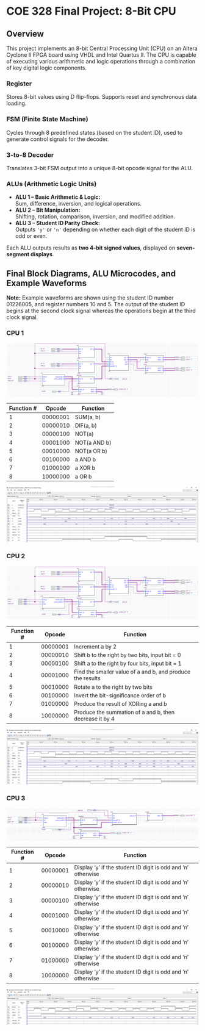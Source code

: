 # COE 328 Final Project: 8-Bit CPU

## Overview

This project implements an 8-bit Central Processing Unit (CPU) on an Altera Cyclone II FPGA board using VHDL and Intel Quartus II. The CPU is capable of executing various arithmetic and logic operations through a combination of key digital logic components.

### Register
Stores 8-bit values using D flip-flops. Supports reset and synchronous data loading.

### FSM (Finite State Machine)
Cycles through 8 predefined states (based on the student ID), used to generate control signals for the decoder.

### 3-to-8 Decoder
Translates 3-bit FSM output into a unique 8-bit opcode signal for the ALU.

### ALUs (Arithmetic Logic Units)
- **ALU 1 – Basic Arithmetic & Logic:**  
  Sum, difference, inversion, and logical operations.
- **ALU 2 – Bit Manipulation:**  
  Shifting, rotation, comparison, inversion, and modified addition.
- **ALU 3 – Student ID Parity Check:**  
  Outputs `'y'` or `'n'` depending on whether each digit of the student ID is odd or even.

Each ALU outputs results as **two 4-bit signed values**, displayed on **seven-segment displays**.

## Final Block Diagrams, ALU Microcodes, and Example Waveforms

**Note:** Example waveforms are shown using the student ID number 01226005, and register numbers 10 and 5. The output of the student ID begins at the second clock signal whereas the operations begin at the third clock signal.

### CPU 1

![CPU 1 Block Diagram](https://github.com/justinthdang/8-bit-cpu/blob/main/images/cpu1.png?raw=true)

| Function \# | Opcode | Function |
| ----- | ----- | ----- |
| 1 | 00000001 | SUM(a, b) |
| 2 | 00000010 | DIF(a, b) |
| 3 | 00000100 | NOT(a) |
| 4 | 00001000 | NOT(a AND b) |
| 5 | 00010000 | NOT(a OR b) |
| 6 | 00100000 | a AND b |
| 7 | 01000000 | a XOR b |
| 8 | 10000000 | a OR b |

![Waveform 1 Block Diagram](https://github.com/justinthdang/8-bit-cpu/blob/main/images/waveform1.png?raw=true)

### CPU 2

![CPU 2 Block Diagram](https://github.com/justinthdang/8-bit-cpu/blob/main/images/cpu2.png?raw=true)

| Function \# | Opcode | Function |
| ----- | ----- | ----- |
| 1 | 00000001 | Increment a by 2 |
| 2 | 00000010 | Shift b to the right by two bits, input bit \= 0 |
| 3 | 00000100 | Shift a to the right by four bits, input bit \= 1 |
| 4 | 00001000 | Find the smaller value of a and b, and produce the results |
| 5 | 00010000 | Rotate a to the right by two bits |
| 6 | 00100000 | Invert the bit-significance order of b |
| 7 | 01000000 | Produce the result of XORing a and b |
| 8 | 10000000 | Produce the summation of a and b, then decrease it by 4 |

![Waveform 2 Block Diagram](https://github.com/justinthdang/8-bit-cpu/blob/main/images/waveform2.png?raw=true)

### CPU 3

![CPU 3 Block Diagram](https://github.com/justinthdang/8-bit-cpu/blob/main/images/cpu3.png?raw=true)

| Function \# | Opcode | Function |
| ----- | ----- | ----- |
| 1 | 00000001 | Display ‘y’ if the student ID digit is odd and ‘n’ otherwise |
| 2 | 00000010 | Display ‘y’ if the student ID digit is odd and ‘n’ otherwise |
| 3 | 00000100 | Display ‘y’ if the student ID digit is odd and ‘n’ otherwise |
| 4 | 00001000 | Display ‘y’ if the student ID digit is odd and ‘n’ otherwise |
| 5 | 00010000 | Display ‘y’ if the student ID digit is odd and ‘n’ otherwise |
| 6 | 00100000 | Display ‘y’ if the student ID digit is odd and ‘n’ otherwise |
| 7 | 01000000 | Display ‘y’ if the student ID digit is odd and ‘n’ otherwise |
| 8 | 10000000 | Display ‘y’ if the student ID digit is odd and ‘n’ otherwise |

![Waveform 3 Block Diagram](https://github.com/justinthdang/8-bit-cpu/blob/main/images/waveform3.png?raw=true)